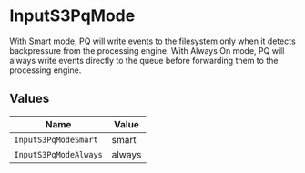 # InputS3PqMode

With Smart mode, PQ will write events to the filesystem only when it detects backpressure from the processing engine. With Always On mode, PQ will always write events directly to the queue before forwarding them to the processing engine.


## Values

| Name                  | Value                 |
| --------------------- | --------------------- |
| `InputS3PqModeSmart`  | smart                 |
| `InputS3PqModeAlways` | always                |